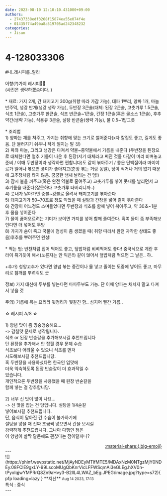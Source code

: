 ```yaml
---
date: 2023-08-10 12:10:10.431000+09:00
authors:
  - 27437338edf3268f15874ea55e074f4e
  - 01435f74a49ba8a519705ad242348232
categories:
  - Jisun
---
```


# 4-128033306

<div class="post-container" markdown="1">
<div class="content-container md-sidebar__scrollwrap" markdown="1">

\#내_레시피를_알라 <br><br>어향(?)가지 레시피🍆🍆<br>(사진은 생략하겠슴미다..)<br><br>* 재료: 가지 2개, 간 돼지고기 300g(취향 따라 가감 가능), 대파 1뿌리, 양파 1개, 마늘 반주먹, 생강 반개(생강 생략 가능), 두반장 3큰술(대체: 된장 2큰술, 고춧가루 1.5큰술, 식초 1큰술), 고춧가루 한큰술, 식초 반큰술~1큰술, 간장 1큰술(혹은 굴소스 1큰술), 후추 약간(생략 가능), 식용유 3큰술, 설탕 반큰술(생략 가능), 물 0.5~1밥그릇<br><br>* 조리법<br>1) 양파는 채를 쳐주고, 가지는 취향에 맞는 크기로 썰어준다(x자 칼집도 좋고, 길게도 좋음. 단 물러지기 쉬우니 작게 썰지는 말 것)<br>2) 파와 마늘, 그리고 생강은 다져서 약불~중약불에서 기름을 내준다 (두반장을 된장으로 대체한다면 얼추 기름이 나온 후 된장(저기 대체라고 써진 것들  다같이 미리 비벼놓고 준비 / 야매 두반장이라 생각하면 편합니다)도 같이 볶아주기 / 콩은 단백질이라 마이야르가 일어나 볶으면 풍미가 좋아지고(춘장 볶는 거랑 동일), 당이 적거나 거의 없기 때문에 고추장처럼 타지 않음. 쿰쿰한 냄새 날리는 건 덤!)<br>3) 잠시 불을 꺼주고(혹은 완전 약불로 줄여주고) 고춧가루를 넣어 풋내를 날리면서 고추기름을 내준다(잘못하다 고춧가루 타버리니까..)<br>4) 풋내가 날아가면 중불~강불로 올려서 돼지고기를 볶아준다<br>5) 돼지고기가 50~70프로 정도 익었을 때 설탕과 간장을 넣어 같이 볶아준다<br>6) 간장이 어느정도 스며들었다면 두반장과 식초를 함께 넣어 볶아주고, 약 30초~1분 후 물을 넣어준다<br>7) 물이 끓어오르려는 기미가 보이면 가지를 넣어 함께 졸여준다. 혹여 물이 좀 부족해보인다면 더 넣어도 무방<br>8) 가지가 숨이 죽고 국물에 점성이 좀 생겼을 때( 취향 따라서 완전 자작한 상태도 좋음)후추를 뿌려주면 완성!<br><br>* 먹는 법: 반찬처럼 집어 먹어도 좋고, 덮밥처럼 비벼먹어도 좋다! 중국식으로 계란 후라이 튀기듯이 해서(노른자는 안 익은!!) 같이 얹어서 덮밥처럼 먹으면 그 날은.. 햐..<br><br>+추가) 청양고추가 있다면 양념 볶는 중간이나 물 넣고 졸이는 도중에 넣어도 좋고, 마무리로 참깨를 뿌려줘도 굿<br><br>정보) 가지 대신에 두부를 넣는다면 마파두부도 가능. 단 이때 양파는 채치지 말고 다져서 넣을 것<br><br>주의) 기름에 볶는 요리라 뒷정리가 뭣같긴 함.. 심지어 빨간 기름..<br><br>☆ 레시피 A/S ☆<br><br>1) 양념 맛이 좀 밍숭맹숭해요...<br>     -&gt; 감칠맛 문제로 생각됩니다.<br>          식초 or 된장 반숟갈을 추가해보시길 추천드립니다<br>          단 된장을 추가해서 안 잡힐 경우 문제 수습<br>          식초보다 어려울 수 있으니 식초를 먼저<br>          시도해보시길 추천드립니당.<br>          혹 두반장을 사용하셨다면 한국인 입맛에<br>          더욱 익숙하도록 된장 반숟갈이 더 효과적일 수<br>          있습니다.<br>          개인적으론 두반장을 사용했을 때 된장 반숟갈을<br>          함께 넣는 걸 강추합니당.<br><br>2) 너무 신 맛이 많이 나요...<br>     -&gt; 신 맛을 잡는 건 당입니다. 설탕을 1/4숟갈<br>          넣어보시길 추천드립니다.<br>          단, 음식이 달아진 건 수습이 불가하기에<br>          설탕을 넣을 때 진짜 조금씩 넣으면서 간을 보시길<br>          강력하게 추천드립니다. 그나마 다행인 점은<br>          이 양념이 살짝 달큰해도 괜찮다는 점이랄까나?

</div>
</div>

<div style="text-align: right;" markdown="1">
<a href="https://weverse.io/fromis9/fanpost/4-128033306" style="text-align: right;">:material-share:{.big-emoji}</a>
</div>
---

<div class="comments-container md-sidebar__scrollwrap" markdown="1">
<div class="comment" markdown="1">
<div class='id-container' markdown="1">
![](https://phinf.wevpstatic.net/MjAyNDEyMTlfMTE5/MDAxNzM0NTgzMjY0NDEy.08FClE9gxLY-99LscoMUgQbKnrVicLFFWSqmAi3eGLEg.hXV0n-tPyoIqjwYMPRrQ8Zn9aHvy3-B2llL4LWAZ_bEg.JPEG/image.jpg?type=s72){ pfp loading=lazy }
**<span class="artist">지선</span>** <small>Aug 14 2023, 17:13</small><br>
</div>
<div class='comment-body' markdown="1">
특식 : 중식
</div>
</div>
</div>
---
